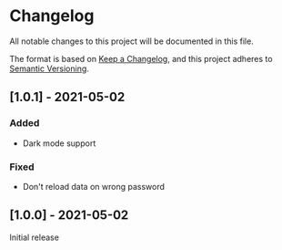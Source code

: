 # Changelog

All notable changes to this project will be documented in this file.

The format is based on [Keep a Changelog](https://keepachangelog.com/en/1.0.0/),
and this project adheres to [Semantic Versioning](https://semver.org/spec/v2.0.0.html).

## [1.0.1] - 2021-05-02

### Added

- Dark mode support

### Fixed

- Don't reload data on wrong password

## [1.0.0] - 2021-05-02

Initial release
